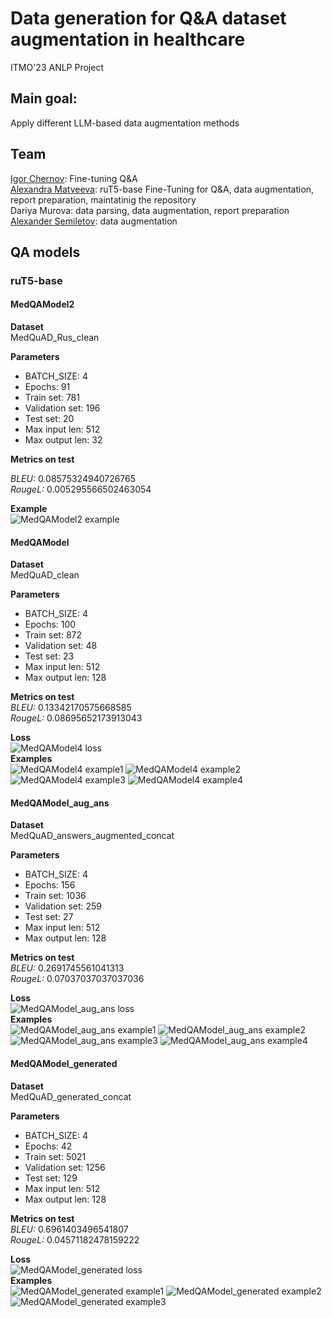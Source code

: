 # Data generation for Q&A dataset augmentation in healthcare
ITMO'23 ANLP Project

## Main goal:
Apply different LLM-based data augmentation methods 

## Team
[Igor Chernov](https://link-url-here.org): Fine-tuning Q&A<br />
[Alexandra Matveeva](https://github.com/alex-mat-s): ruT5-base Fine-Tuning for Q&A, data augmentation, report preparation, maintatinig the repository<br />
Dariya Murova: data parsing, data augmentation, report preparation<br />
[Alexander Semiletov](https://github.com/kinoooshnik): data augmentation<br />

## QA models

### ruT5-base
#### MedQAModel2 

**Dataset**<br />
MedQuAD_Rus_clean

**Parameters**
- BATCH_SIZE: 4
- Epochs: 91
- Train set: 781
- Validation set: 196
- Test set: 20
- Max input len: 512
- Max output len: 32

**Metrics on test**<br />

*BLEU:* 0.08575324940726765<br />
*RougeL:* 0.005295566502463054<br />

**Example**<br />
![MedQAModel2 example](https://github.com/alex-mat-s/data_augmentation_QA/blob/main/img/img1.png)

#### MedQAModel<br />
**Dataset**<br />
MedQuAD_clean

**Parameters**
- BATCH_SIZE: 4
- Epochs: 100
- Train set: 872
- Validation set: 48
- Test set: 23
- Max input len: 512
- Max output len: 128

**Metrics on test**<br />
*BLEU:* 0.13342170575668585<br />
*RougeL:* 0.08695652173913043<br />

**Loss**<br />
![MedQAModel4 loss](https://github.com/alex-mat-s/data_augmentation_QA/blob/main/img/img15.jpg)
<br />**Examples**<br />
![MedQAModel4 example1](https://github.com/alex-mat-s/data_augmentation_QA/blob/main/img/img16.png)
![MedQAModel4 example2](https://github.com/alex-mat-s/data_augmentation_QA/blob/main/img/img3.png)
![MedQAModel4 example3](https://github.com/alex-mat-s/data_augmentation_QA/blob/main/img/img4.png)
![MedQAModel4 example4](https://github.com/alex-mat-s/data_augmentation_QA/blob/main/img/img5.png)

#### MedQAModel_aug_ans
**Dataset**<br />
MedQuAD_answers_augmented_concat

**Parameters**
- BATCH_SIZE: 4
- Epochs: 156
- Train set: 1036
- Validation set: 259
- Test set: 27
- Max input len: 512
- Max output len: 128

**Metrics on test**<br />
*BLEU:* 0.2691745561041313<br />
*RougeL:* 0.07037037037037036<br />

**Loss**<br />
![MedQAModel_aug_ans loss](https://github.com/alex-mat-s/data_augmentation_QA/blob/main/img/img18.jpg)
<br />**Examples**<br />
![MedQAModel_aug_ans example1](https://github.com/alex-mat-s/data_augmentation_QA/blob/main/img/img7.png)
![MedQAModel_aug_ans example2](https://github.com/alex-mat-s/data_augmentation_QA/blob/main/img/img19.png)
![MedQAModel_aug_ans example3](https://github.com/alex-mat-s/data_augmentation_QA/blob/main/img/img20.png)
![MedQAModel_aug_ans example4](https://github.com/alex-mat-s/data_augmentation_QA/blob/main/img/img10.png)

#### MedQAModel_generated
**Dataset**<br />
MedQuAD_generated_concat

**Parameters**
- BATCH_SIZE: 4
- Epochs: 42
- Train set: 5021
- Validation set: 1256
- Test set: 129
- Max input len: 512
- Max output len: 128

**Metrics on test**<br />
*BLEU:* 0.6961403496541807<br />
*RougeL:* 0.04571182478159222<br />

**Loss**<br />
![MedQAModel_generated loss](https://github.com/alex-mat-s/data_augmentation_QA/blob/main/img/img17.png)
<br />**Examples**<br />
![MedQAModel_generated example1](https://github.com/alex-mat-s/data_augmentation_QA/blob/main/img/img12.png)
![MedQAModel_generated example2](https://github.com/alex-mat-s/data_augmentation_QA/blob/main/img/img13.png)
![MedQAModel_generated example3](https://github.com/alex-mat-s/data_augmentation_QA/blob/main/img/img14.png)
